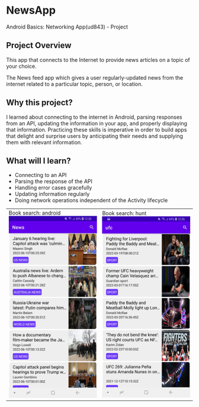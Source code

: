 # NewsApp
Android Basics: Networking App(ud843) - Project

## Project Overview
This app that connects to the Internet to provide news articles on a topic of your choice.

The News feed app which gives a user regularly-updated news from the internet related to a particular topic, person, or location.

## Why this project?
I learned about connecting to the internet in Android, parsing responses from an API, updating the information in your app, and properly displaying that information. Practicing these skills is imperative in order to build apps that delight and surprise users by anticipating their needs and supplying them with relevant information.

## What will I learn?
* Connecting to an API
* Parsing the response of the API
* Handling error cases gracefully
* Updating information regularly
* Doing network operations independent of the Activity lifecycle

<table>
<tr>
<td>
Book search: android<br>
<img src =app/src/main/res/readmescreenshots/1.jpg>
</td>
<td>
Book search: hunt<br>
<img src=app/src/main/res/readmescreenshots/2.jpg>
</td>
</tr>
</table>